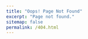 ```yaml
---
title: "Oops! Page Not Found"
excerpt: "Page not found."
sitemap: false
permalink: /404.html
---
```


<script type="text/javascript">
    var userLang = navigator.language || navigator.userLanguage;
    location.href = userLang.substring(0,2) == "en" ?
        "{{ site.url }}{{ site.baseurl }}/es/404.html"
</script>
